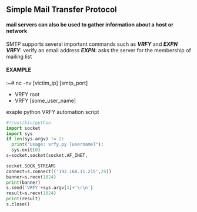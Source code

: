 ## Simple Mail Transfer Protocol

#### mail servers can also be used to gather information about a host or network
SMTP supports several important commands such as ***VRFY*** and ***EXPN***
***VRFY***: verify an email address
***EXPN***: asks the server for the membership of mailing list

#### EXAMPLE
:~# nc -nv [victim_ip] [smtp_port]
- VRFY root
- VRFY [some_user_name]

exaple python VRFY automation script 

```python
#!/usr/bin/python
import socket
import sys
if len(sys.argv) != 2:
  print("Usage: vrfy.py [username]"):
  sys.exit(0)
s=socket.socket(socket.AF_INET,

socket.SOCK_STREAM)
connect=s.connect(('192.168.11.215',25))
banner=s.recv(1024)
print(banner)
s.send('VRFY'+sys.argv[1]+'\r\n')
result=s.recv(1024)
print(result)
s.close()
```
